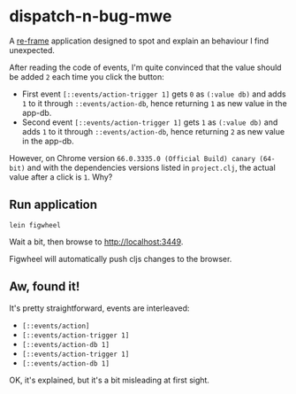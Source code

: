# dispatch-n-bug-mwe

A [re-frame](https://github.com/Day8/re-frame) application designed to spot and explain an behaviour I find unexpected.

After reading the code of events, I'm quite convinced that the value should be added `2` each time you click the button:

- First event `[::events/action-trigger 1]` gets `0` as `(:value db)` and adds `1` to it through `::events/action-db`, hence returning `1` as new value in the app-db.
- Second event `[::events/action-trigger 1]` gets `1` as `(:value db)` and adds `1` to it through `::events/action-db`, hence returning `2` as new value in the app-db.

However, on Chrome version `66.0.3335.0 (Official Build) canary (64-bit)` and with the dependencies versions listed in `project.clj`, the actual value after a click is `1`. Why?

## Run application

```
lein figwheel
```

Wait a bit, then browse to [http://localhost:3449](http://localhost:3449).

Figwheel will automatically push cljs changes to the browser.

## Aw, found it!

It's pretty straightforward, events are interleaved:

- `[::events/action]`
- `[::events/action-trigger 1]`
- `[::events/action-db 1]`
- `[::events/action-trigger 1]`
- `[::events/action-db 1]`

OK, it's explained, but it's a bit misleading at first sight.
